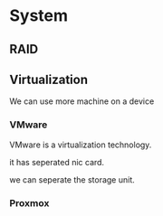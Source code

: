 # System

## RAID

## Virtualization

We can use more machine on a device

### VMware

VMware is a virtualization technology.

it has seperated nic card.

we can seperate the storage unit.


### Proxmox


